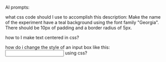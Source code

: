 AI prompts: 

what css code should I use to accomplish this description: Make the name of the experiment have a teal background using the font family "Georgia". There should be 10px of padding and a border radius of 5px. 

how to I make text centered in css?

how do i change the style of an input box like this: <input name="response" type="number" ></input> using css?